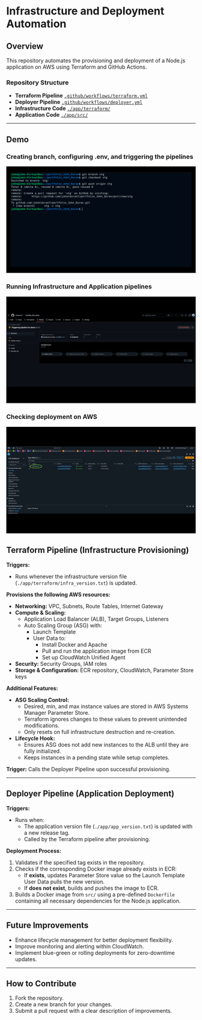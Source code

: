 # Infrastructure and Deployment Automation

## Overview
This repository automates the provisioning and deployment of a Node.js application on AWS using Terraform and GitHub Actions.

### Repository Structure
- **Terraform Pipeline** [`.github/workflows/terraform.yml`](.github/workflows/terraform.yml)
- **Deployer Pipeline** [`.github/workflows/deployer.yml`](.github/workflows/deployer.yml)
- **Infrastructure Code** [`./app/terraform/`](./app/terraform/)
- **Application Code** [`./app/src/`](./app/src/)

---
## Demo

### Creating branch, configuring .env, and triggering the pipelines
![Setup](./resources/first_part_gif_portfolio.gif)

### Running Infrastructure and Application pipelines
![Setup](./resources/second_part_gif_portfolio.gif)

### Checking deployment on AWS
![Setup](./resources/third_part_gif_portfolio.gif)


## Terraform Pipeline (Infrastructure Provisioning)
**Triggers:**
- Runs whenever the infrastructure version file (`./app/terraform/infra_version.txt`) is updated.

**Provisions the following AWS resources:**
- **Networking:** VPC, Subnets, Route Tables, Internet Gateway
- **Compute & Scaling:**
  - Application Load Balancer (ALB), Target Groups, Listeners
  - Auto Scaling Group (ASG) with:
    - Launch Template
    - User Data to:
      - Install Docker and Apache
      - Pull and run the application image from ECR
      - Set up CloudWatch Unified Agent
- **Security:** Security Groups, IAM roles
- **Storage & Configuration:** ECR repository, CloudWatch, Parameter Store keys

**Additional Features:**
- **ASG Scaling Control:**
  - Desired, min, and max instance values are stored in AWS Systems Manager Parameter Store.
  - Terraform ignores changes to these values to prevent unintended modifications.
  - Only resets on full infrastructure destruction and re-creation.
- **Lifecycle Hook:**
  - Ensures ASG does not add new instances to the ALB until they are fully initialized.
  - Keeps instances in a pending state while setup completes.

**Trigger:** Calls the Deployer Pipeline upon successful provisioning.

---

## Deployer Pipeline (Application Deployment)
**Triggers:**
- Runs when:
  - The application version file (`./app/app_version.txt`) is updated with a new release tag.
  - Called by the Terraform pipeline after provisioning.

**Deployment Process:**
1. Validates if the specified tag exists in the repository.
2. Checks if the corresponding Docker image already exists in ECR:
   - If **exists**, updates Parameter Store value so the Launch Template User Data pulls the new version.
   - If **does not exist**, builds and pushes the image to ECR.
3. Builds a Docker image from `src/` using a pre-defined `Dockerfile` containing all necessary dependencies for the Node.js application.

---

## Future Improvements
- Enhance lifecycle management for better deployment flexibility.
- Improve monitoring and alerting within CloudWatch.
- Implement blue-green or rolling deployments for zero-downtime updates.

---

## How to Contribute
1. Fork the repository.
2. Create a new branch for your changes.
3. Submit a pull request with a clear description of improvements.

